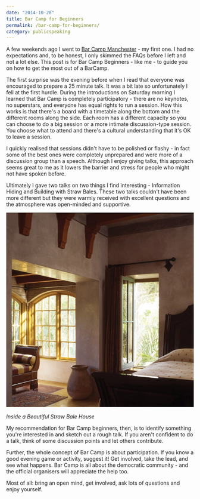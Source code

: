```yaml
---
date: "2014-10-28"
title: Bar Camp for Beginners
permalink: /bar-camp-for-beginners/
category: publicspeaking
---
```

A few weekends ago I went to [Bar Camp Manchester](http://barcampmanchester.co.uk) - my first one. I had no expectations and, to be honest, I only skimmed the FAQs before I left and not a lot else. This post is for Bar Camp Beginners - like me - to guide you on how to get the most out of a BarCamp.

The first surprise was the evening before when I read that everyone was encouraged to prepare a 25 minute talk. It was a bit late so unfortunately I fell at the first hurdle. During the introductions on Saturday morning I learned that Bar Camp is completely participatory - there are no keynotes, no superstars, and everyone has equal rights to run a session. How this works is that there's a board with a timetable along the bottom and the different rooms along the side. Each room has a different capacity so you can choose to do a big session or a more intimate discussion-type session. You choose what to attend and there's a cultural understanding that it's OK to leave a session.

I quickly realised that sessions didn't have to be polished or flashy - in fact some of the best ones were completely unprepared and were more of a discussion group than a speech. Although I enjoy giving talks, this approach seems great to me as it lowers the barrier and stress for people who might not have spoken before.

Ultimately I gave two talks on two things I find interesting - Information Hiding and Building with Straw Bales. These two talks couldn't have been more different but they were warmly received with excellent questions and the atmosphere was open-minded and supportive.

![Inside a beautiful straw bale house](/img/inside-a-beautiful-straw-bale-house.jpg)

*Inside a Beautiful Straw Bale House*

My recommendation for Bar Camp beginners, then, is to identify something you're interested in and sketch out a rough talk. If you aren't confident to do a talk, think of some discussion points and let others contribute.

Further, the whole concept of Bar Camp is about participation. If you know a good evening game or activity, suggest it! Get involved, take the lead, and see what happens. Bar Camp is all about the democratic community - and the official organisers will appreciate the help too.

Most of all: bring an open mind, get involved, ask lots of questions and enjoy yourself.
